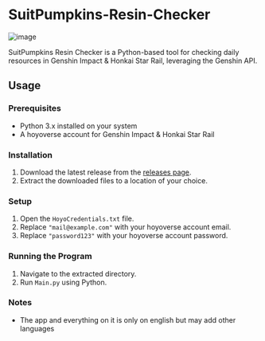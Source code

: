 # SuitPumpkins-Resin-Checker

![image](https://github.com/SuitPumpkin/SuitPumpkins-Resin-Checker/assets/109180144/1d385298-cb20-45a0-bacd-9ac35358207b)

SuitPumpkins Resin Checker is a Python-based tool for checking daily resources in Genshin Impact & Honkai Star Rail, leveraging the Genshin API.

## Usage

### Prerequisites
- Python 3.x installed on your system
- A hoyoverse account for Genshin Impact & Honkai Star Rail

### Installation
1. Download the latest release from the [releases page](https://github.com/SuitPumpkin/SuitPumpkins-Resine-Checker/releases).
2. Extract the downloaded files to a location of your choice.

### Setup
1. Open the `HoyoCredentials.txt` file.
2. Replace `"mail@example.com"` with your hoyoverse account email.
3. Replace `"password123"` with your hoyoverse account password.

### Running the Program
1. Navigate to the extracted directory.
2. Run `Main.py` using Python.

### Notes
- The app and everything on it is only on english but may add other languages
